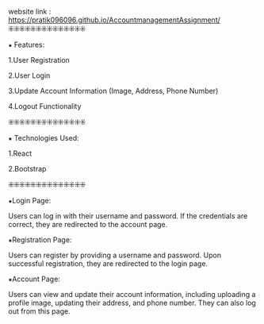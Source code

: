 website link : https://pratik096096.github.io/AccountmanagementAssignment/
⁜⁜⁜⁜⁜⁜⁜⁜⁜⁜⁜⁜⁜⁜

⁕ Features:

1.User Registration

2.User Login

3.Update Account Information (Image, Address, Phone Number)

4.Logout Functionality

⁜⁜⁜⁜⁜⁜⁜⁜⁜⁜⁜⁜⁜⁜

⁕ Technologies Used:

1.React

2.Bootstrap

⁜⁜⁜⁜⁜⁜⁜⁜⁜⁜⁜⁜⁜⁜

⁕Login Page:

Users can log in with their username and password. If the credentials are correct, they are redirected to the account page.

⁕Registration Page:

Users can register by providing a username and password. Upon successful registration, they are redirected to the login page.

⁕Account Page:

Users can view and update their account information, including uploading a profile image, updating their address, and phone number. They can also log out from this page.

